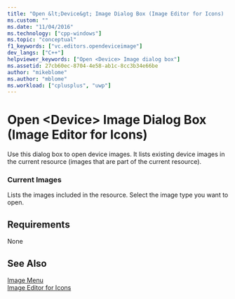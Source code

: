 ```yaml
---
title: "Open &lt;Device&gt; Image Dialog Box (Image Editor for Icons) | Microsoft Docs"
ms.custom: ""
ms.date: "11/04/2016"
ms.technology: ["cpp-windows"]
ms.topic: "conceptual"
f1_keywords: ["vc.editors.opendeviceimage"]
dev_langs: ["C++"]
helpviewer_keywords: ["Open <Device> Image dialog box"]
ms.assetid: 27cb60ec-8704-4e58-ab1c-8cc3b34e66be
author: "mikeblome"
ms.author: "mblome"
ms.workload: ["cplusplus", "uwp"]
---
```

# Open &lt;Device&gt; Image Dialog Box (Image Editor for Icons)

Use this dialog box to open device images. It lists existing device images in the current resource (images that are part of the current resource).

### Current Images

Lists the images included in the resource. Select the image type you want to open.

## Requirements

None

## See Also

[Image Menu](../windows/image-menu-image-editor-for-icons.md)  
[Image Editor for Icons](../windows/image-editor-for-icons.md)